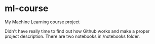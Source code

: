 # ml-course
My Machine Learning course project

Didn't have really time to find out how Github works and make a proper project description.
There are two notebooks in /notebooks folder. 
